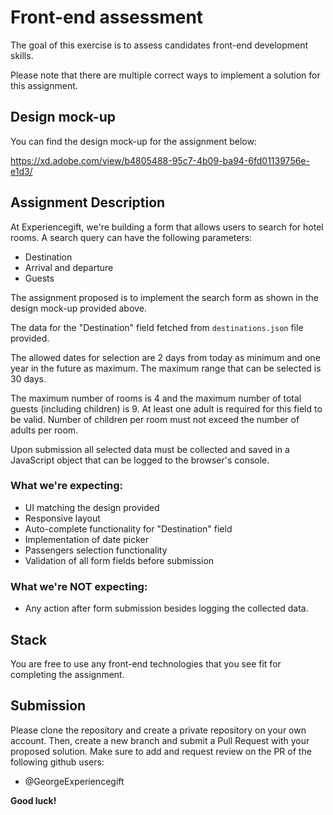 # Front-end assessment

The goal of this exercise is to assess candidates front-end development skills.

Please note that there are multiple correct ways to implement a solution for this assignment.

## Design mock-up

You can find the design mock-up for the assignment below:

https://xd.adobe.com/view/b4805488-95c7-4b09-ba94-6fd01139756e-e1d3/

## Assignment Description

At Experiencegift, we're building a form that allows users to search for hotel rooms. A search query can have the following parameters:

- Destination
- Arrival and departure
- Guests

The assignment proposed is to implement the search form as shown in the design mock-up provided above.

The data for the "Destination" field fetched from ```destinations.json``` file provided.

The allowed dates for selection are 2 days from today as minimum and one year in the future as maximum. The maximum range that can be selected is 30 days.

The maximum number of rooms is 4 and the maximum number of total guests (including children) is 9. At least one adult is required for this field to be valid. Number of children per room must not exceed the number of adults per room.

Upon submission all selected data must be collected and saved in a JavaScript object that can be logged to the browser's console. 

### What we're expecting:

- UI matching the design provided
- Responsive layout
- Auto-complete functionality for "Destination" field
- Implementation of date picker
- Passengers selection functionality
- Validation of all form fields before submission

### What we're NOT expecting:
- Any action after form submission besides logging the collected data.

## Stack

You are free to use any front-end technologies that you see fit for completing the assignment.


## Submission
Please clone the repository and create a private repository on your own account. Then, create a new branch and submit a Pull Request with your proposed solution. Make sure to add and request review on the PR of the following github users:

- @GeorgeExperiencegift


**Good luck!**
